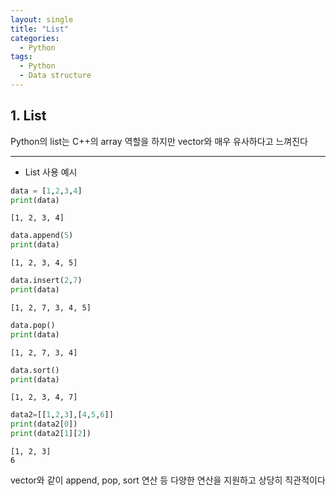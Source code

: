 ```yaml
---
layout: single
title: "List" 
categories:
  - Python
tags:
  - Python
  - Data structure
---
```


## 1. List

Python의 list는 C++의 array 역할을 하지만 vector와 매우 유사하다고 느껴진다

---

* List 사용 예시


```python
data = [1,2,3,4]
print(data)
```

    [1, 2, 3, 4]
    


```python
data.append(5)
print(data)
```

    [1, 2, 3, 4, 5]
    


```python
data.insert(2,7)
print(data)
```

    [1, 2, 7, 3, 4, 5]
    


```python
data.pop()
print(data)
```

    [1, 2, 7, 3, 4]
    


```python
data.sort()
print(data)
```

    [1, 2, 3, 4, 7]
    


```python
data2=[[1,2,3],[4,5,6]]
print(data2[0])
print(data2[1][2])
```

    [1, 2, 3]
    6
    

vector와 같이 append, pop, sort 연산 등 다양한 연산을 지원하고 상당히 직관적이다
